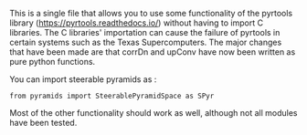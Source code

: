This is a single file that allows you to use some functionality of the pyrtools library (https://pyrtools.readthedocs.io/) without having to import C libraries. The C libraries' importation can cause the failure of pyrtools in certain systems such as the Texas Supercomputers. The major changes that have been made are that corrDn and upConv have now been written as  pure python functions.

You can import steerable pyramids as :
```
from pyramids import SteerablePyramidSpace as SPyr
```

Most of the other functionality should work as well, although not all modules have been tested.
